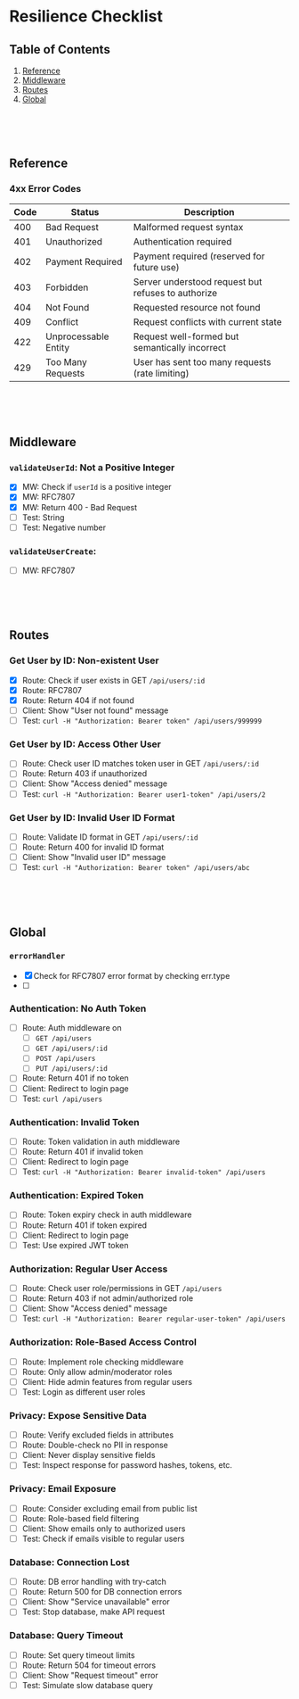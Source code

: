 # Resilience Checklist

## Table of Contents
1. [Reference](#reference)
1. [Middleware](#middleware)
1. [Routes](#routes)
1. [Global](#global)

<br><br><br>



## Reference

### 4xx Error Codes
| Code | Status | Description |
|------|--------|-------------|
| 400 | Bad Request | Malformed request syntax |
| 401 | Unauthorized | Authentication required |
| 402 | Payment Required | Payment required (reserved for future use) |
| 403 | Forbidden | Server understood request but refuses to authorize |
| 404 | Not Found | Requested resource not found |
| 409 | Conflict | Request conflicts with current state |
| 422 | Unprocessable Entity | Request well-formed but semantically incorrect |
| 429 | Too Many Requests | User has sent too many requests (rate limiting) |

<br><br><br>



## Middleware

### `validateUserId`: Not a Positive Integer
- [x] MW: Check if `userId` is a positive integer
- [x] MW: RFC7807
- [x] MW: Return 400 - Bad Request
- [ ] Test: String
- [ ] Test: Negative number

### `validateUserCreate`:
- [ ] MW: RFC7807

<br><br><br>



## Routes

### Get User by ID: Non-existent User
- [x] Route: Check if user exists in GET `/api/users/:id`
- [x] Route: RFC7807
- [x] Route: Return 404 if not found
- [ ] Client: Show "User not found" message
- [ ] Test: `curl -H "Authorization: Bearer token" /api/users/999999`

### Get User by ID: Access Other User
- [ ] Route: Check user ID matches token user in GET `/api/users/:id`
- [ ] Route: Return 403 if unauthorized
- [ ] Client: Show "Access denied" message
- [ ] Test: `curl -H "Authorization: Bearer user1-token" /api/users/2`

### Get User by ID: Invalid User ID Format
- [ ] Route: Validate ID format in GET `/api/users/:id`
- [ ] Route: Return 400 for invalid ID format
- [ ] Client: Show "Invalid user ID" message
- [ ] Test: `curl -H "Authorization: Bearer token" /api/users/abc`

<br><br><br>




## Global

### `errorHandler`
- [x] Check for RFC7807 error format by checking err.type
- [ ] 

### Authentication: No Auth Token
- [ ] Route: Auth middleware on 
    - [ ] `GET /api/users`
    - [ ] `GET /api/users/:id`
    - [ ] `POST /api/users`
    - [ ] `PUT /api/users/:id`
- [ ] Route: Return 401 if no token
- [ ] Client: Redirect to login page
- [ ] Test: `curl /api/users`

### Authentication: Invalid Token
- [ ] Route: Token validation in auth middleware
- [ ] Route: Return 401 if invalid token
- [ ] Client: Redirect to login page
- [ ] Test: `curl -H "Authorization: Bearer invalid-token" /api/users`

### Authentication: Expired Token
- [ ] Route: Token expiry check in auth middleware
- [ ] Route: Return 401 if token expired
- [ ] Client: Redirect to login page
- [ ] Test: Use expired JWT token

### Authorization: Regular User Access
- [ ] Route: Check user role/permissions in GET `/api/users`
- [ ] Route: Return 403 if not admin/authorized role
- [ ] Client: Show "Access denied" message
- [ ] Test: `curl -H "Authorization: Bearer regular-user-token" /api/users`

### Authorization: Role-Based Access Control
- [ ] Route: Implement role checking middleware
- [ ] Route: Only allow admin/moderator roles
- [ ] Client: Hide admin features from regular users
- [ ] Test: Login as different user roles

### Privacy: Expose Sensitive Data
- [ ] Route: Verify excluded fields in attributes
- [ ] Route: Double-check no PII in response
- [ ] Client: Never display sensitive fields
- [ ] Test: Inspect response for password hashes, tokens, etc.

### Privacy: Email Exposure
- [ ] Route: Consider excluding email from public list
- [ ] Route: Role-based field filtering
- [ ] Client: Show emails only to authorized users
- [ ] Test: Check if emails visible to regular users

### Database: Connection Lost
- [ ] Route: DB error handling with try-catch
- [ ] Route: Return 500 for DB connection errors
- [ ] Client: Show "Service unavailable" error
- [ ] Test: Stop database, make API request

### Database: Query Timeout
- [ ] Route: Set query timeout limits
- [ ] Route: Return 504 for timeout errors
- [ ] Client: Show "Request timeout" error
- [ ] Test: Simulate slow database query